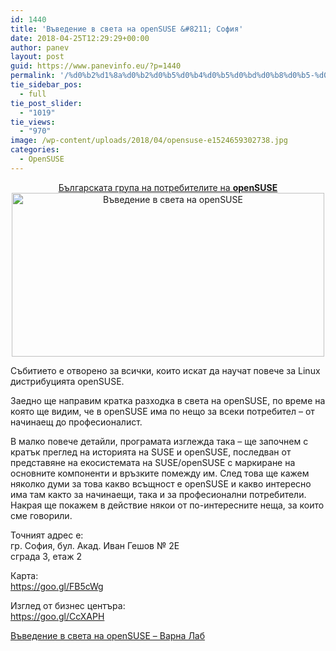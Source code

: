 ```yaml
---
id: 1440
title: 'Въведение в света на openSUSE &#8211; София'
date: 2018-04-25T12:29:29+00:00
author: panev
layout: post
guid: https://www.panevinfo.eu/?p=1440
permalink: '/%d0%b2%d1%8a%d0%b2%d0%b5%d0%b4%d0%b5%d0%bd%d0%b8%d0%b5-%d0%b2-%d1%81%d0%b2%d0%b5%d1%82%d0%b0-%d0%bd%d0%b0-opensuse-%d1%81%d0%be%d1%84%d0%b8%d1%8f.html'
tie_sidebar_pos:
  - full
tie_post_slider:
  - "1019"
tie_views:
  - "970"
image: /wp-content/uploads/2018/04/opensuse-e1524659302738.jpg
categories:
  - OpenSUSE
---
```

<p style="text-align: center;">
  <a href="https://www.bgosug.org" target="_blank" rel="noopener">Българската група на потребителите на <strong>openSUSE</strong></a><br /> <img class="alignnone size-full wp-image-1441" src="https://www.panevinfo.eu/wp-content/uploads/2018/04/opensuse-2.jpg" alt="Въведение в света на openSUSE" width="500" height="262" srcset="https://www.panevinfo.eu/wp-content/uploads/2018/04/opensuse-2.jpg 500w, https://www.panevinfo.eu/wp-content/uploads/2018/04/opensuse-2-300x157.jpg 300w" sizes="(max-width: 500px) 100vw, 500px" />
</p>

Събитието е отворено за всички, които искат да научат повече за Linux дистрибуцията openSUSE.

Заедно ще направим кратка разходка в света на openSUSE, по време на която ще видим, че в openSUSE има по нещо за всеки потребител &#8211; от начинаещ до професионалист.

В малко повече детайли, програмата изглежда така &#8211; ще започнем с кратък преглед на историята на SUSE и openSUSE, последван от представяне на екосистемата на SUSE/openSUSE с маркиране на основните компоненти и връзките помежду им. След това ще кажем няколко думи за това какво всъщност е openSUSE и какво интересно има там както за начинаещи, така и за професионални потребители. Накрая ще покажем в действие някои от по-интересните неща, за които сме говорили.

Точният адрес е:  
гр. София, бул. Акад. Иван Гешов № 2Е  
сграда 3, етаж 2

Карта:  
https://goo.gl/FB5cWg

Изглед от бизнес центъра:  
https://goo.gl/CcXAPH

<a href="https://www.panevinfo.eu/%d0%b2%d1%8a%d0%b2%d0%b5%d0%b4%d0%b5%d0%bd%d0%b8%d0%b5-%d0%b2-%d1%81%d0%b2%d0%b5%d1%82%d0%b0-%d0%bd%d0%b0-opensuse.html" rel="noopener" target="_blank">Въведение в света на openSUSE &#8211; Варна Лаб</a>